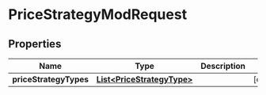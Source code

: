 

# PriceStrategyModRequest


## Properties

Name | Type | Description | Notes
------------ | ------------- | ------------- | -------------
**priceStrategyTypes** | [**List&lt;PriceStrategyType&gt;**](PriceStrategyType.md) |  |  [optional]



